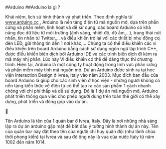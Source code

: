 #Arduino
##Arduino là gì ?

Khái niệm, lịch sử hình thành và phát triển.
Theo định nghĩa từ www.arduino.cc , Arduino là nền tảng điện tử mã nguồn mở, dựa trên phần
cứng và phần mềm, linh hoạt và dễ sử dụng, các board Arduino có khả năng đọc dữ liệu từ môi
trường (ánh sáng, nhiệt độ, độ ẩm,...), trạng thái nút nhấn, tin nhắn từ Twitter,... và điều khiển trở lại với
các thiết bị như động cơ, đèn LED, gửi thông tin đến 1 nơi khác,... Chúng ta có thể điều khiển các vi
điều khiển trên board Arduino bằng cách sử dụng ngôn ngữ lập trình C++, được điều khiển biên
dịch bởi Arduino IDE và các trình biên dịch đi kèm ra mã máy nhị phân. Lúc này Vi điều khiển có thể
dễ dàng thực thi chương trình.
Hiện tại, Arduino là một công ty hoạt động trong lĩnh vực phần cứng và phần mềm máy tính mã
nguồn mở. Dự án Arduino được sinh ra tại học viện Interaction Design ở Ivrea, Italy vào năm 2003.
Mục đích ban đầu của board Arduino là giúp cho các sinh viên ở học viện - những người không có
nền tảng kiến thức về điện tử có thể tạo ra các sản phẩm 1 cách nhanh chóng với chi phí thấp và dễ
sử dụng. Đó là 1 dự án mã nguồn mở, Arduino phát triển thông qua việc cho phép người dùng trên
toàn thế giới có thể xây dựng, phát triển và đóng góp vào dự án.



Tên Arduino là tên của 1 quán bar ở Ivrea, Italy. Đây là nơi những nhà sáng lập
ra dự án arduino gặp mặt để bắt đầu ý tưởng hình thành dự án này. Tên của
quán bar này đặt theo tên của người chỉ huy quân đội (như lãnh chúa thời
phong kiến) tại Ivrea và sau đó ông này là vua của nước Italy từ năm 1002 đến
năm 1014.
